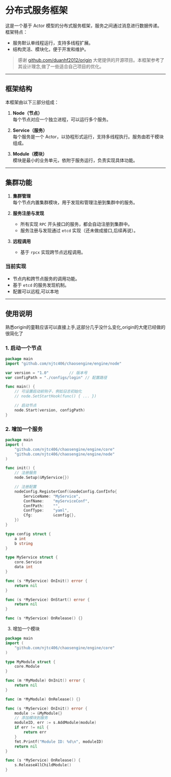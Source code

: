 # 分布式服务框架

这是一个基于 Actor 模型的分布式服务框架，服务之间通过消息进行数据传递。框架特点：

- 服务默认单线程运行，支持多线程扩展。
- 结构灵活、模块化，便于开发和维护。

> 感谢 [github.com/duanhf2012/origin](https://github.com/duanhf2012/origin) 大佬提供的开源项目。本框架参考了其设计理念,做了一些适合自己项目的优化。

---

## 框架结构

本框架由以下三部分组成：

1. **Node（节点）**  
   每个节点对应一个独立进程，可以运行多个服务。

2. **Service（服务）**  
   每个服务是一个 Actor，以协程形式运行，支持多线程执行。服务由若干模块组成。

3. **Module（模块）**  
   模块是最小的业务单元，依附于服务运行，负责实现具体功能。

---

## 集群功能

1. **集群管理**  
   每个节点内置集群模块，用于发现和管理注册到集群中的服务。

2. **服务注册与发现**
    - 所有实现 `RPC` 开头接口的服务，都会自动注册到集群中。
    - 服务注册与发现通过 `etcd` 实现（还未做成接口,后续再说）。

3. **远程调用**
    - 基于 `rpcx` 实现跨节点远程调用。

### 当前实现

- 节点内和跨节点服务的调用功能。
- 基于 `etcd` 的服务发现机制。
- 配置可以远程,可以本地
---

## 使用说明
熟悉origin的童鞋应该可以直接上手,这部分几乎没什么变化,origin的大佬已经做的很简化了
### 1. 启动一个节点

```go
package main
import "github.com/njtc406/chaosengine/engine/node"

var version = "1.0"         // 版本号
var configPath = "./configs/login" // 配置路径

func main() {
    // 可设置启动前钩子，例如日志初始化
    // node.SetStartHook(func() { ... })

    // 启动节点
    node.Start(version, configPath)
}
```

### 2. 增加一个服务

```go
package main
import (
    "github.com/njtc406/chaosengine/engine/core"
    "github.com/njtc406/chaosengine/engine/node"
)

func init() {
    // 注册服务
    node.Setup(&MyService{})

    // 注册配置
    nodeConfig.RegisterConf(&nodeConfig.ConfInfo{
        ServiceName: "MyService",
        ConfName:    "myServiceConf",
        ConfPath:    "",
        ConfType:    "yaml",
        Cfg:         &config{},
    })
}

type config struct {
    a int
    b string
}

type MyService struct {
    core.Service
    data int
}

func (s *MyService) OnInit() error {
    return nil
}

func (s *MyService) OnStart() error {
    return nil
}

func (s *MyService) OnRelease() {}
```

3. 增加一个模块
```go
package main
import (
    "github.com/njtc406/chaosengine/engine/core"
)

type MyModule struct {
    core.Module
}

func (m *MyModule) OnInit() error {
    return nil
}

func (m *MyModule) OnRelease() {}

func (s *MyService) OnInit() error {
    module := &MyModule{}
    // 添加模块到服务
    moduleID, err := s.AddModule(module)
    if err != nil {
        return err
    }
    fmt.Printf("Module ID: %d\n", moduleID)
    return nil
}

func (s *MyService) OnRelease() {
    s.ReleaseAllChildModule()
}
```
